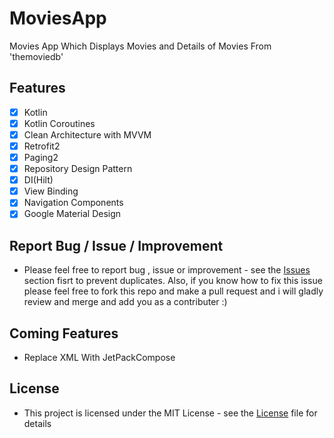# MoviesApp

Movies App Which Displays Movies and Details of Movies From 'themoviedb'

## Features
- [x] Kotlin
- [x] Kotlin Coroutines
- [x] Clean Architecture with MVVM
- [x] Retrofit2
- [x] Paging2
- [x] Repository Design Pattern
- [x] DI(Hilt)
- [x] View Binding
- [x] Navigation Components
- [x] Google Material Design
 
## Report Bug / Issue / Improvement
* Please feel free to report bug , issue or improvement - see the [Issues](https://github.com/YasserAdel564/MoviesApp/issues) section fisrt to prevent duplicates. Also, if you know how to fix this issue please feel free to fork this repo and make a pull request and i will gladly review and merge and add you as a contributer :)

## Coming Features
 * Replace XML With JetPackCompose

## License
* This project is licensed under the MIT License - see the [License](https://github.com/YasserAdel564/MoviesApp/blob/main/LICENSE)
 file for details

